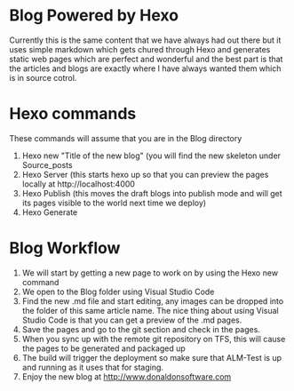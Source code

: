 # Blog Powered by Hexo
Currently this is the same content that we have always had out there but it uses simple markdown which gets chured through Hexo and generates static web pages which are perfect and wonderful and the best part 
is that the articles and blogs are exactly where I have always wanted them which is in source cotrol.

# Hexo commands
These commands will assume that you are in the Blog directory

1. Hexo new "Title of the new blog" (you will find the new skeleton under Source\_posts
2. Hexo Server (this starts hexo up so that you can preview the pages locally at http://localhost:4000
3. Hexo Publish (this moves the draft blogs into publish mode and will get its pages visible to the world next time we deploy)
4. Hexo Generate

# Blog Workflow
1. We will start by getting a new page to work on by using the Hexo new command
2. We open to the Blog folder using Visual Studio Code
3. Find the new .md file and start editing, any images can be dropped into the folder of this same article name.  The nice thing about using Visual Studio Code is that you can get a preview of the .md pages.
4. Save the pages and go to the git section and check in the pages.
5. When you sync up with the remote git repository on TFS, this will cause the pages to be generated and packaged up
6. The build will trigger the deployment so make sure that ALM-Test is up and running as it uses that for staging.
7. Enjoy the new blog at http://www.donaldonsoftware.com